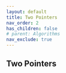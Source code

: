 ```yaml
---
layout: default
title: Two Pointers
nav_order: 2
has_children: false
# parent: Algorithms
nav_exclude: true
---
```


## Two Pointers

<!-- Move Zeroes
	Solution
	Easy

	Is Subsequence
	Solution
	Easy

	Container With Most Water
	Solution
	Medium

	Max Number of K-Sum Pairs
	Solution
	Medium -->
